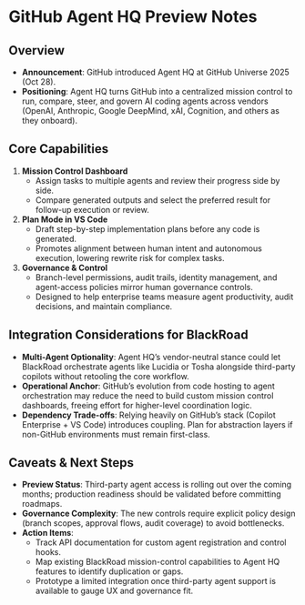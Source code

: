 # GitHub Agent HQ Preview Notes

## Overview
- **Announcement**: GitHub introduced Agent HQ at GitHub Universe 2025 (Oct 28).
- **Positioning**: Agent HQ turns GitHub into a centralized mission control to run, compare, steer, and govern AI coding agents across vendors (OpenAI, Anthropic, Google DeepMind, xAI, Cognition, and others as they onboard).

## Core Capabilities
1. **Mission Control Dashboard**
   - Assign tasks to multiple agents and review their progress side by side.
   - Compare generated outputs and select the preferred result for follow-up execution or review.
2. **Plan Mode in VS Code**
   - Draft step-by-step implementation plans before any code is generated.
   - Promotes alignment between human intent and autonomous execution, lowering rewrite risk for complex tasks.
3. **Governance & Control**
   - Branch-level permissions, audit trails, identity management, and agent-access policies mirror human governance controls.
   - Designed to help enterprise teams measure agent productivity, audit decisions, and maintain compliance.

## Integration Considerations for BlackRoad
- **Multi-Agent Optionality**: Agent HQ’s vendor-neutral stance could let BlackRoad orchestrate agents like Lucidia or Tosha alongside third-party copilots without retooling the core workflow.
- **Operational Anchor**: GitHub’s evolution from code hosting to agent orchestration may reduce the need to build custom mission control dashboards, freeing effort for higher-level coordination logic.
- **Dependency Trade-offs**: Relying heavily on GitHub’s stack (Copilot Enterprise + VS Code) introduces coupling. Plan for abstraction layers if non-GitHub environments must remain first-class.

## Caveats & Next Steps
- **Preview Status**: Third-party agent access is rolling out over the coming months; production readiness should be validated before committing roadmaps.
- **Governance Complexity**: The new controls require explicit policy design (branch scopes, approval flows, audit coverage) to avoid bottlenecks.
- **Action Items**:
  - Track API documentation for custom agent registration and control hooks.
  - Map existing BlackRoad mission-control capabilities to Agent HQ features to identify duplication or gaps.
  - Prototype a limited integration once third-party agent support is available to gauge UX and governance fit.
